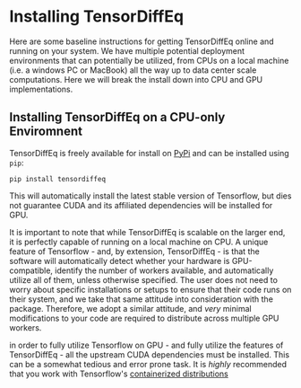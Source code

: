 # Installing TensorDiffEq

Here are some baseline instructions for getting TensorDiffEq online and running on your system. We have multiple potential deployment 
environments that can potentially be utilized, from CPUs on a local machine (i.e. a windows PC or MacBook) all the way up to data center 
scale computations. Here we will break the install down into CPU and GPU implementations.

## Installing TensorDiffEq on a CPU-only Enviromnent

TensorDiffEq is freely available for install on [PyPi](https://pypi.org/project/tensordiffeq/) and can 
be installed using `pip`:

```code
pip install tensordiffeq
```



This will automatically install the latest stable version of Tensorflow, but dies not guarantee CUDA and its affiliated dependencies
will be installed for GPU. 

It is important to note that while TensorDiffEq is scalable on the larger end, it is perfectly capable of running on a local machine on CPU. 
A unique feature of Tensorflow - and, by extension, TensorDiffEq - is that the software will automatically detect whether your hardware is GPU-compatible,
identify the number of workers available, and automatically utilize all of them, unless otherwise specified. The user does not need to worry about specific 
installations or setups to ensure that their code runs on their system, and we take that same attitude into consideration with the package. 
Therefore, we adopt a similar attitude, and *very* minimal modifications to your code are required to distribute across multiple GPU workers. 

in order to fully utilize Tensorflow on GPU - and fully utilize the features of TensorDiffEq - all the upstream CUDA dependencies must be installed.
This can be a somewhat tedious and error prone task. It is *highly* recommended that you work with Tensorflow's [containerized distributions]()